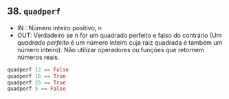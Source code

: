 ## 38. `quadperf`
- IN : Número inteiro positivo, n
- OUT: Verdadeiro se n for um quadrado perfeito e falso do contrário (Um *quadrado perfeito* é um número inteiro cuja raiz quadrada é também um número inteiro). Não utilizar operadores ou funções que retornem números reais.
```hs
quadperf 12 == False
quadperf 16 == True
quadperf 25 == True
quadperf 5 == False
```
